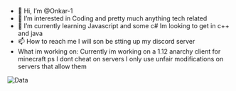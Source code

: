 - 👋 Hi, I’m @Onkar-1
- 👀 I’m interested in Coding and pretty much anything tech related
- 🌱 I’m currently learning Javascript and some c# Im looking to get in c++ and java
- 📫 How to reach me I will son be stting up my discord server
- What im working on: Currently im working on a 1.12 anarchy client for minecraft ps I dont cheat on servers I only use unfair modifications on servers that allow them

![Data](https://komarev.com/ghpvc/?username=Onkar-1&style=flat-square&color=blueviolet) <br>
